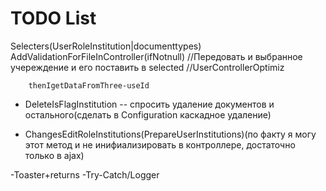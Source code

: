 ﻿# TODO List
Selecters(UserRoleInstitution|documenttypes)
AddValidationForFileInController(ifNotnull) 
//Передовать и выбранное учереждение и его поставить в selected
//UserControllerOptimiz

		thenIgetDataFromThree-useId


- DeleteIsFlagInstitution -- спросить удаление документов и остального(сделать в Configuration каскадное удаление)

- ChangesEditRoleInstitutions(PrepareUserInstitutions)(по факту я могу этот метод и не инифиализировать в контроллере, достаточно только в ajax)

-Toaster+returns
-Try-Catch/Logger